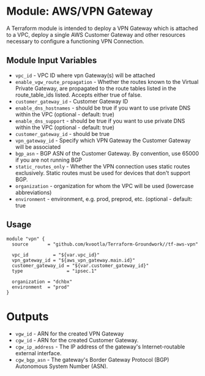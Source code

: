 Module: AWS/VPN Gateway
=======================

A Terraform module is intended to deploy a VPN Gateway which is attached to a VPC, deploy a single AWS Customer Gateway and other resources necessary to configure a functioning VPN Connection.


Module Input Variables
----------------------

- `vpc_id` - VPC ID where vpn Gateway(s) will be attached
- `enable_vgw_route_propagation` - Whether the routes known to the Virtual Private Gateway, are propagated to the route tables listed in the route_table_ids listed. Accepts either true of false.
- `customer_gateway_id` - Customer Gateway ID
- `enable_dns_hostnames` - should be true if you want to use private DNS within the VPC (optional - default: true)
- `enable_dns_support`   - should be true if you want to use private DNS within the VPC (optional - default: true)
- `customer_gateway_id`  - should be true
- `vpn_gateway_id`       - Specify which VPN Gateway the Customer Gateway will be associated
- `bgp_asn`              - BGP ASN of the Customer Gateway. By convention, use 65000 if you are not running BGP
- `static_routes_only`   - Whether the VPN connection uses static routes exclusively. Static routes must be used for devices that don't support BGP.
- `organization`         - organization for whom the VPC will be used (lowercase abbreviations)
- `environment`          - environment, e.g. prod, preprod, etc. (optional - default: true

Usage
-----

```hcl
module "vpn" {
  source       = "github.com/kvootla/Terraform-Groundwork//tf-aws-vpn"

  vpc_id         = "${var.vpc_id}"
  vpn_gateway_id = "${aws_vpn_gateway.main.id}"
  customer_gateway_id = "${var.customer_gateway_id}"
  type                = "ipsec.1"

  organization = "dchbx"
  environment  = "prod"
}
```

Outputs
=======

 - `vgw_id` - ARN for the created VPN Gateway 
 - `cgw_id` - ARN for the created Customer Gateway.
 - `cgw_ip_address` - The IP address of the gateway's Internet-routable external interface.
 - `cgw_bgp_asn` - The gateway's Border Gateway Protocol (BGP) Autonomous System Number (ASN).
